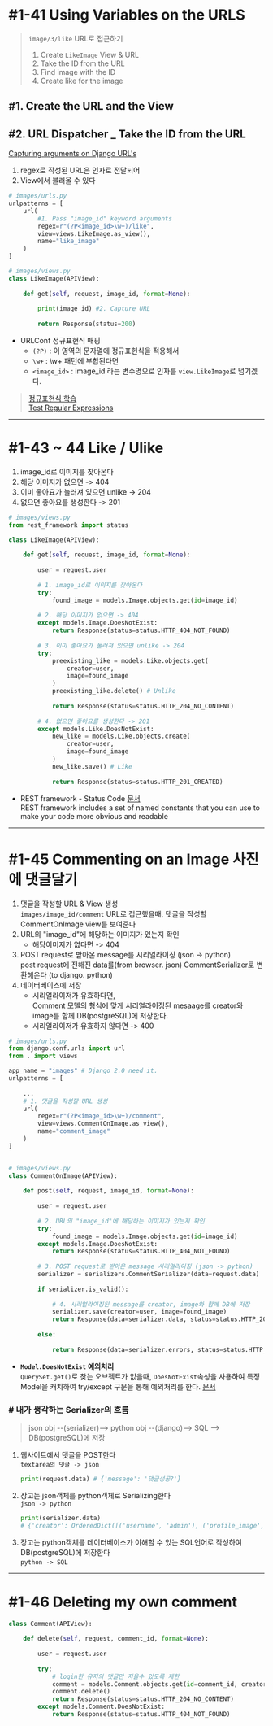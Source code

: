 # #1-41 Using Variables on the URLS

>`image/3/like` URL로 접근하기
>1. Create `LikeImage` View & URL
>2. Take the ID from the URL
>3. Find image with the ID
>4. Create like for the image

## #1. Create the URL and the View

## #2. URL Dispatcher _ Take the ID from the URL
[Capturing arguments on Django URL's](https://docs.djangoproject.com/en/1.11/topics/http/urls/#named-groups)  
1. regex로 작성된 URL은 인자로 전달되어
2. View에서 불러올 수 있다

```python
# images/urls.py
urlpatterns = [
    url(
        #1. Pass "image_id" keyword arguments
        regex=r"(?P<image_id>\w+)/like", 
        view=views.LikeImage.as_view(),
        name="like_image"
    )
]

# images/views.py
class LikeImage(APIView):
    
    def get(self, request, image_id, format=None):
        
        print(image_id) #2. Capture URL
        
        return Response(status=200)
```
* URLConf 정규표현식 매핑
    * `(?P)` : 이 영역의 문자열에 정규표현식을 적용해서
    * `\w+` : \w+ 패턴에 부합된다면
    * `<image_id>` : image_id 라는 변수명으로 인자를 `view.LikeImage`로 넘기겠다.

>[정규표현식 학습](https://regexone.com/)  
>[Test Regular Expressions](https?P<username>\w+://regex101.com/)

---

# #1-43 ~ 44 Like / Ulike

1. image_id로 이미지를 찾아온다
2. 해당 이미지가 없으면 -> 404
3. 이미 좋아요가 눌러져 있으면 unlike -> 204 
4. 없으면 좋아요를 생성한다 -> 201

```python
# images/views.py
from rest_framework import status

class LikeImage(APIView):
    
    def get(self, request, image_id, format=None):
        
        user = request.user
        
        # 1. image_id로 이미지를 찾아온다
        try:
            found_image = models.Image.objects.get(id=image_id)
            
        # 2. 해당 이미지가 없으면 -> 404
        except models.Image.DoesNotExist:
            return Response(status=status.HTTP_404_NOT_FOUND)
        
        # 3. 이미 좋아요가 눌러져 있으면 unlike -> 204 
        try: 
            preexisting_like = models.Like.objects.get(
                creator=user,
                image=found_image
            )
            preexisting_like.delete() # Unlike
            
            return Response(status=status.HTTP_204_NO_CONTENT)
            
        # 4. 없으면 좋아요를 생성한다 -> 201
        except models.Like.DoesNotExist:
            new_like = models.Like.objects.create(
                creator=user,
                image=found_image
            )
            new_like.save() # Like
            
            return Response(status=status.HTTP_201_CREATED)
```

* REST framework - Status Code [문서](http://www.django-rest-framework.org/api-guide/status-codes/)  
REST framework includes a set of named constants that you can use to make your code more obvious and readable

---

# #1-45 Commenting on an Image 사진에 댓글달기

1. 댓글을 작성할 URL & View 생성  
`images/image_id/comment` URL로 접근했을때, 댓글을 작성할 CommentOnImage view를 보여준다
2. URL의 "image_id"에 해당하는 이미지가 있는지 확인  
    * 해당이미지가 없다면 -> 404
3. POST request로 받아온 message를 시리얼라이징 (json -> python)  
post request에 전해진 data를(from browser. json)
CommentSerializer로 변환해온다 (to django. python)
4. 데이터베이스에 저장
    * 시리얼라이저가 유효하다면,  
    Comment 모델의 형식에 맞게 시리얼라이징된 mesaage를 creator와 image를 함께 DB(postgreSQL)에 저장한다.
    * 시리얼라이저가 유효하지 않다면 -> 400

```python
# images/urls.py
from django.conf.urls import url
from . import views

app_name = "images" # Django 2.0 need it.
urlpatterns = [
    
    ...
    # 1. 댓글을 작성할 URL 생성
    url(
        regex=r"(?P<image_id>\w+)/comment",
        view=views.CommentOnImage.as_view(),
        name="comment_image"
    )
]


# images/views.py
class CommentOnImage(APIView):
    
    def post(self, request, image_id, format=None):
        
        user = request.user
        
        # 2. URL의 "image_id"에 해당하는 이미지가 있는지 확인
        try:
            found_image = models.Image.objects.get(id=image_id)
        except models.Image.DoesNotExist:
            return Response(status=status.HTTP_404_NOT_FOUND)
        
        # 3. POST request로 받아온 message 시리얼라이징 (json -> python)
        serializer = serializers.CommentSerializer(data=request.data)
        
        if serializer.is_valid():
            
            # 4. 시리얼라이징된 message를 creator, image와 함께 DB에 저장 
            serializer.save(creator=user, image=found_image)
            return Response(data=serializer.data, status=status.HTTP_201_CREATED)
            
        else:
            
            return Response(data=serializer.errors, status=status.HTTP_404_NOT_FOUND)
```

* **`Model.DoesNotExist` 예외처리**   
`QuerySet.get()`로 찾는 오브젝트가 없을때, `DoesNotExist`속성을 사용하여 특정 Model을 캐치하여 try/except 구문을 통해 예외처리를 한다. [문서](https://docs.djangoproject.com/en/2.0/ref/models/instances/#django.db.models.Model.DoesNotExist)

### # 내가 생각하는 Serializer의 흐름  
> json obj --(serializer)--> python obj --(django)--> SQL --> DB(postgreSQL)에 저장
1. 웹사이트에서 댓글을 POST한다  
`textarea의 댓글 -> json`  
    ```python
    print(request.data) # {'message': '댓글성공?'}
    ```
2. 장고는 json객체를 python객체로 Serializing한다  
`json -> python` 
    ```python
    print(serializer.data) 
    # {'creator': OrderedDict([('username', 'admin'), ('profile_image', None)]), 'id': 10, 'message': '댓글성공?'}
    ```
3. 장고는 python객체를 데이터베이스가 이해할 수 있는 SQL언어로 작성하여 DB(postgreSQL)에 저장한다  
`python -> SQL`

---
# #1-46 Deleting my own comment

```python 
class Comment(APIView):
    
    def delete(self, request, comment_id, format=None):
        
        user = request.user
        
        try:
            # login한 유저의 댓글만 지울수 있도록 제한
            comment = models.Comment.objects.get(id=comment_id, creator=user)
            comment.delete()
            return Response(status=status.HTTP_204_NO_CONTENT)
        except models.Comment.DoesNotExist:
            return Response(status=status.HTTP_404_NOT_FOUND)
```